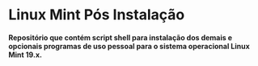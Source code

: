 # Linux Mint Pós Instalação
#### Repositório que contém script shell para instalação dos demais e opcionais programas de uso pessoal para o sistema operacional Linux Mint 19.x.
